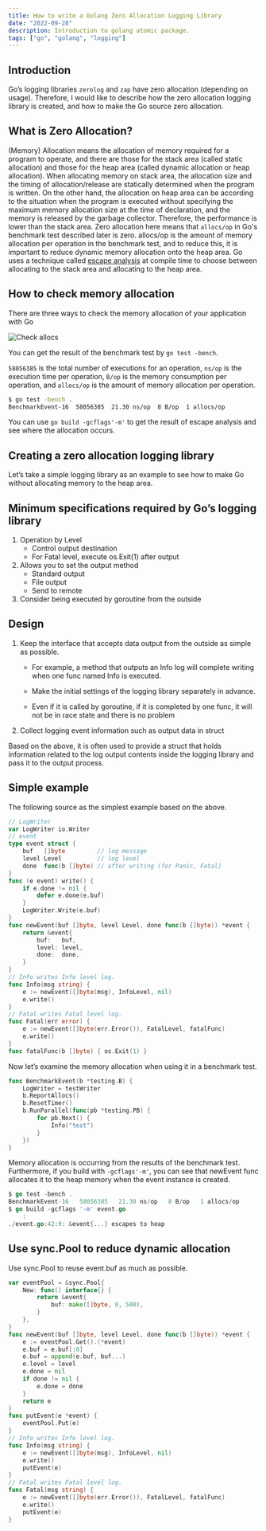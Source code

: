 ```yaml
---
title: How to write a Golang Zero Allocation Logging Library
date: "2022-09-28"
description: Introduction to golang atomic package.
tags: ["go", "golang", "logging"]
---
```


## Introduction

Go’s logging libraries `zerolog` and `zap` have zero allocation (depending on usage). Therefore, I would like to describe how the zero allocation logging library is created, and how to make the Go source zero allocation.

## What is Zero Allocation?

(Memory) Allocation means the allocation of memory required for a program to operate, and there are those for the stack area (called static allocation) and those for the heap area (called dynamic allocation or heap allocation).
When allocating memory on stack area, the allocation size and the timing of allocation/release are statically determined when the program is written.
On the other hand, the allocation on heap area can be according to the situation when the program is executed without specifying the maximum memory allocation size at the time of declaration, and the memory is released by the garbage collector. Therefore, the performance is lower than the stack area.
Zero allocation here means that `allocs/op` in Go's benchmark test described later is zero. allocs/op is the amount of memory allocation per operation in the benchmark test, and to reduce this, it is important to reduce dynamic memory allocation onto the heap area.
Go uses a technique called [escape analysis](https://en.wikipedia.org/wiki/Escape_analysis) at compile time to choose between allocating to the stack area and allocating to the heap area.

## How to check memory allocation

There are three ways to check the memory allocation of your application with Go

![Check allocs](https://miro.medium.com/max/1400/1*ukCtQZtF-ZvcmYbiEu3ccg.png)

You can get the result of the benchmark test by `go test -bench`. 

`58056385` is the total number of executions for an operation, `ns/op` is the execution time per operation, `B/op` is the memory consumption per operation, and `allocs/op` is the amount of memory allocation per operation.

```bash
$ go test -bench .
BenchmarkEvent-16  58056385  21.30 ns/op  8 B/op  1 allocs/op
```

You can use `go build -gcflags'-m'` to get the result of escape analysis and see where the allocation occurs.

## Creating a zero allocation logging library
Let’s take a simple logging library as an example to see how to make Go without allocating memory to the heap area.


## Minimum specifications required by Go’s logging library
1. Operation by Level
    - Control output destination
    - For Fatal level, execute os.Exit(1) after output
2. Allows you to set the output method
    - Standard output
    - File output
    - Send to remote
3. Consider being executed by goroutine from the outside


## Design
1. Keep the interface that accepts data output from the outside as simple as possible.

    - For example, a method that outputs an Info log will complete writing when one func named Info is executed.

    - Make the initial settings of the logging library separately in advance.
    - Even if it is called by goroutine, if it is completed by one func, it will not be in race state and there is no problem

2. Collect logging event information such as output data in struct

Based on the above, it is often used to provide a struct that holds information related to the log output contents inside the logging library and pass it to the output process.


## Simple example
The following source as the simplest example based on the above.

```go
// LogWriter 
var LogWriter io.Writer
// event
type event struct {
	buf   []byte         // log message
	level Level          // log level
	done  func(b []byte) // after writing (for Panic, Fatal)
}
func (e event) write() {
	if e.done != nil {
		defer e.done(e.buf)
	}
	LogWriter.Write(e.buf)
}
func newEvent(buf []byte, level Level, done func(b []byte)) *event {
	return &event{
		buf:   buf,
		level: level,
		done:  done,
	}
}
// Info writes Info level log.
func Info(msg string) {
	e := newEvent([]byte(msg), InfoLevel, nil)
	e.write()
}
// Fatal writes Fatal level log.
func Fatal(err error) {
	e := newEvent([]byte(err.Error()), FatalLevel, fatalFunc)
	e.write()
}
func fatalFunc(b []byte) { os.Exit(1) }
```

Now let’s examine the memory allocation when using it in a benchmark test.

```go
func BenchmarkEvent(b *testing.B) {
	LogWriter = testWriter
	b.ReportAllocs()
	b.ResetTimer()
	b.RunParallel(func(pb *testing.PB) {
		for pb.Next() {
			Info("test")
		}
	})
}
```

Memory allocation is occurring from the results of the benchmark test. Furthermore, if you build with `-gcflags'-m'`, you can see that newEvent func allocates it to the heap memory when the event instance is created.


```go
$ go test -bench .
BenchmarkEvent-16   58056385   21.30 ns/op   8 B/op   1 allocs/op
$ go build -gcflags '-m' event.go
    :
./event.go:42:9: &event{...} escapes to heap
```

## Use sync.Pool to reduce dynamic allocation
Use sync.Pool to reuse event.buf as much as possible.


```go
var eventPool = &sync.Pool{
	New: func() interface{} {
		return &event{
			buf: make([]byte, 0, 500),
		}
	},
}
func newEvent(buf []byte, level Level, done func(b []byte)) *event {
	e := eventPool.Get().(*event)
	e.buf = e.buf[:0]
	e.buf = append(e.buf, buf...)
	e.level = level
	e.done = nil
	if done != nil {
		e.done = done
	}
	return e
}
func putEvent(e *event) {
	eventPool.Put(e)
}
// Info writes Info level log.
func Info(msg string) {
	e := newEvent([]byte(msg), InfoLevel, nil)
	e.write()
	putEvent(e)
}
// Fatal writes Fatal level log.
func Fatal(msg string) {
	e := newEvent([]byte(err.Error()), FatalLevel, fatalFunc)
	e.write()
	putEvent(e)
}
```
